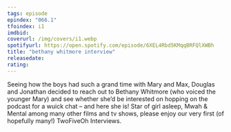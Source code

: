 ```yaml
---
tags: episode
epindex: "066.1"
tfoindex: i1
imdbid: 
coverurl: /img/covers/i1.webp
spotifyurl: https://open.spotify.com/episode/6XEL4Rbd5KMqqBRFQlXWBh
title: "bethany whitmore interview"
releasedate: 
rating: 
---
```


Seeing how the boys had such a grand time with Mary and Max, Douglas and Jonathan decided to reach out to Bethany Whitmore (who voiced the younger Mary) and see whether she’d be interested on hopping on the podcast for a wuick chat – and here she is! Star of girl asleep, Mwah & Mental among many other films and tv shows, please enjoy our very first (of hopefully many!) TwoFiveOh Interviews.